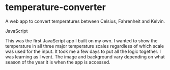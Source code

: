 # temperature-converter
A web app to convert temperatures between Celsius, Fahrenheit and Kelvin. 

JavaScript

This was the first JavaScript app I built on my own. I wanted to show the temperature in all three major temperature scales regardless of which scale was used for the input. It took me a few days to put all the logic together. I was learning as I went. The image and background vary depending on what season of the year it is when the app is accessed.
